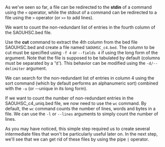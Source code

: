 <script>
import Execute from "components/Execute.svelte";
</script>

As we've seen so far, a file can be redirected to the **stdin** of a command using the `<` operator, while the stdout of a command can be redirected to a file using the `>` operator (or `>>` to add lines).

We want to count the non-redundant list of entries in the fourth column of the SAOUHSC.bed file. 

Use the **cut** command to extract the 4th column from the bed file SAOUHSC.bed and create a file named `SAOUHSC_c4.bed`. The column to be cut must be specified using `-f 4` or `--fields 4` if using the long form of the argument. Note that the file is supposed to be tabulated by default (columns must be separated by a '\t'). This behavior can be modified using the `-d/--delimiter` argument.  

<Execute command="cut -f 4 SAOUHSC.bed > SAOUHSC_c4.bed" />

We can search for the non-redundant list of entries in column 4 using the sort command (which by default performs an alphanumeric sort) combined with the `-u` (or --unique in its long form).

<Execute command="sort -u SAOUHSC_c4.bed > SAOUHSC_c4_uniq.bed" />

If we want to count the number of non-redundant entries in the SAOUHSC_c4_uniq.bed file, we now need to use the `wc` command. By default, the `wc` command counts the number of lines, words and bytes in a file. We can use the `-l` or `--lines` arguments to simply count the number of lines.

<Execute command="wc -l SAOUHSC_c4_uniq.bed" />

As you may have noticed, this simple step required us to create several intermediate files that won't be particularly useful later on. In the next step, we'll see that we can get rid of these files by using the pipe `|` operator.
